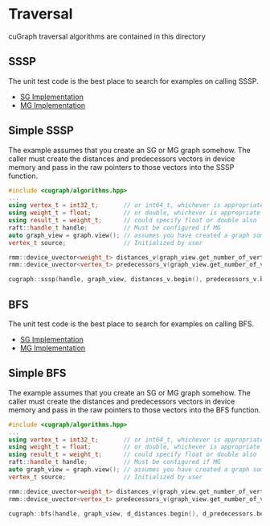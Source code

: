 # Traversal
cuGraph traversal algorithms are contained in this directory

## SSSP

The unit test code is the best place to search for examples on calling SSSP.

 * [SG Implementation](../../tests/traversal/sssp_test.cpp)
 * [MG Implementation](../../tests/traversal/mg_sssp_test.cpp)

## Simple SSSP

The example assumes that you create an SG or MG graph somehow.  The caller must create the distances and predecessors vectors in device memory and pass in the raw pointers to those vectors into the SSSP function.

```cpp
#include <cugraph/algorithms.hpp>
...
using vertex_t = int32_t;       // or int64_t, whichever is appropriate
using weight_t = float;         // or double, whichever is appropriate
using result_t = weight_t;      // could specify float or double also
raft::handle_t handle;          // Must be configured if MG
auto graph_view = graph.view(); // assumes you have created a graph somehow
vertex_t source;                // Initialized by user

rmm::device_uvector<weight_t> distances_v(graph_view.get_number_of_vertices(), handle.get_stream());
rmm::device_uvector<vertex_t> predecessors_v(graph_view.get_number_of_vertices(), handle.get_stream());

cugraph::sssp(handle, graph_view, distances_v.begin(), predecessors_v.begin(), source, std::numeric_limits<weight_t>::max(), false);
```

## BFS

The unit test code is the best place to search for examples on calling BFS.

 * [SG Implementation](../../tests/traversal/bfs_test.cpp)
 * [MG Implementation](../../tests/traversal/mg_bfs_test.cpp)

## Simple BFS

The example assumes that you create an SG or MG graph somehow.  The caller must create the distances and predecessors vectors in device memory and pass in the raw pointers to those vectors into the BFS function.

```cpp
#include <cugraph/algorithms.hpp>
...
using vertex_t = int32_t;       // or int64_t, whichever is appropriate
using weight_t = float;         // or double, whichever is appropriate
using result_t = weight_t;      // could specify float or double also
raft::handle_t handle;          // Must be configured if MG
auto graph_view = graph.view(); // assumes you have created a graph somehow
vertex_t source;                // Initialized by user

rmm::device_uvector<weight_t> distances_v(graph_view.get_number_of_vertices(), handle.get_stream());
rmm::device_uvector<vertex_t> predecessors_v(graph_view.get_number_of_vertices(), handle.get_stream());

cugraph::bfs(handle, graph_view, d_distances.begin(), d_predecessors.begin(), source, false, std::numeric_limits<vertex_t>::max(), false);
```
